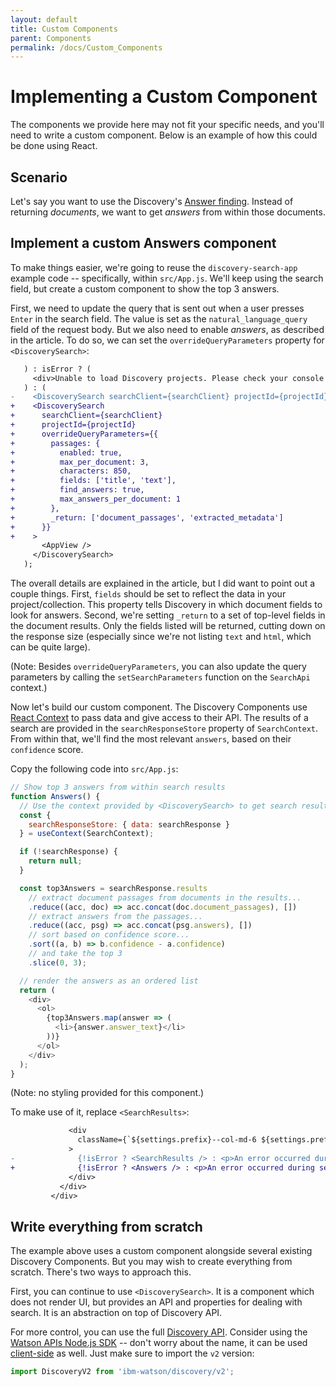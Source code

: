 ```yaml
---
layout: default
title: Custom Components
parent: Components
permalink: /docs/Custom_Components
---
```


# Implementing a Custom Component

The components we provide here may not fit your specific needs, and you'll need to write a custom component. Below is an example of how this could be done using React.

## Scenario

Let's say you want to use the Discovery's [Answer finding](https://medium.com/ibm-data-ai/finding-concise-answers-to-questions-in-enterprise-documents-53a865898dbd). Instead of returning _documents_, we want to get _answers_ from within those documents.

## Implement a custom Answers component

To make things easier, we're going to reuse the `discovery-search-app` example code -- specifically, within `src/App.js`. We'll keep using the search field, but create a custom component to show the top 3 answers.

First, we need to update the query that is sent out when a user presses `Enter` in the search field. The value is set as the `natural_language_query` field of the request body. But we also need to enable _answers_, as described in the article. To do so, we can set the `overrideQueryParameters` property for `<DiscoverySearch>`:

```diff
   ) : isError ? (
     <div>Unable to load Discovery projects. Please check your console for more details.</div>
   ) : (
-    <DiscoverySearch searchClient={searchClient} projectId={projectId}>
+    <DiscoverySearch
+      searchClient={searchClient}
+      projectId={projectId}
+      overrideQueryParameters={{
+        passages: {
+          enabled: true,
+          max_per_document: 3,
+          characters: 850,
+          fields: ['title', 'text'],
+          find_answers: true,
+          max_answers_per_document: 1
+        },
+        _return: ['document_passages', 'extracted_metadata']
+      }}
+    >
       <AppView />
     </DiscoverySearch>
   );
```

The overall details are explained in the article, but I did want to point out a couple things. First, `fields` should be set to reflect the data in your project/collection. This property tells Discovery in which document fields to look for answers. Second, we're setting `_return` to a set of top-level fields in the document results. Only the fields listed will be returned, cutting down on the response size (especially since we're not listing `text` and `html`, which can be quite large).

(Note: Besides `overrideQueryParameters`, you can also update the query parameters by calling the `setSearchParameters` function on the `SearchApi` context.)

Now let's build our custom component. The Discovery Components use [React Context](https://reactjs.org/docs/context.html) to pass data and give access to their API. The results of a search are provided in the `searchResponseStore` property of `SearchContext`. From within that, we'll find the most relevant `answers`, based on their `confidence` score.

Copy the following code into `src/App.js`:

```javascript
// Show top 3 answers from within search results
function Answers() {
  // Use the context provided by <DiscoverySearch> to get search results
  const {
    searchResponseStore: { data: searchResponse }
  } = useContext(SearchContext);

  if (!searchResponse) {
    return null;
  }

  const top3Answers = searchResponse.results
    // extract document passages from documents in the results...
    .reduce((acc, doc) => acc.concat(doc.document_passages), [])
    // extract answers from the passages...
    .reduce((acc, psg) => acc.concat(psg.answers), [])
    // sort based on confidence score...
    .sort((a, b) => b.confidence - a.confidence)
    // and take the top 3
    .slice(0, 3);

  // render the answers as an ordered list
  return (
    <div>
      <ol>
        {top3Answers.map(answer => (
          <li>{answer.answer_text}</li>
        ))}
      </ol>
    </div>
  );
}
```

(Note: no styling provided for this component.)

To make use of it, replace `<SearchResults>`:

```diff
             <div
               className={`${settings.prefix}--col-md-6 ${settings.prefix}--search-app__facets-and-results__results`}
             >
-              {!isError ? <SearchResults /> : <p>An error occurred during search.</p>}
+              {!isError ? <Answers /> : <p>An error occurred during search.</p>}
             </div>
           </div>
         </div>
```

## Write everything from scratch

The example above uses a custom component alongside several existing Discovery Components. But you may wish to create everything from scratch. There's two ways to approach this.

First, you can continue to use `<DiscoverySearch>`. It is a component which does not render UI, but provides an API and properties for dealing with search. It is an abstraction on top of Discovery API.

For more control, you can use the full [Discovery API](https://cloud.ibm.com/apidocs/discovery-data). Consider using the [Watson APIs Node.js SDK](https://github.com/watson-developer-cloud/node-sdk) -- don't worry about the name, it can be used [client-side](https://github.com/watson-developer-cloud/node-sdk#client-side-usage) as well. Just make sure to import the `v2` version:

```javascript
import DiscoveryV2 from 'ibm-watson/discovery/v2';
```

